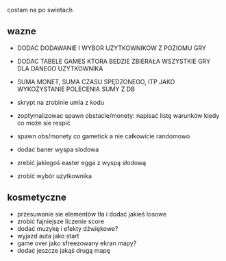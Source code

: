 costam na po swietach

## wazne

- DODAC DODAWANIE I WYBOR UZYTKOWNIKOW Z POZIOMU GRY
- DODAC TABELE GAMES KTORA BEDZIE ZBIERAŁA WSZYSTKIE GRY DLA DANEGO UZYTKOWNIKA
- SUMA MONET, SUMA CZASU SPĘDZONEGO, ITP JAKO WYKOZYSTANIE POLECENIA SUMY Z DB

- skrypt na zrobinie umla z kodu 
- zoptymalizowac spawn obstacle/monety: napisać listę warunków kiedy co może sie respić 
- spawn obs/monety co gametick a nie całkowicie randomowo
- dodać baner wyspa slodowa
- zrebić jakiegoś easter egga z wyspą słodową
- zrobić wybór użytkownika

## kosmetyczne
- przesuwanie sie elementów tła i dodać jakieś losowe
- zrobić fajniejsze liczenie score 
- dodać muzykę i efekty dźwiękowe? 
- wyjazd auta jako start
- game over jako sfreezowany ekran mapy?
- dodać jeszcze jakąś drugą mapę
